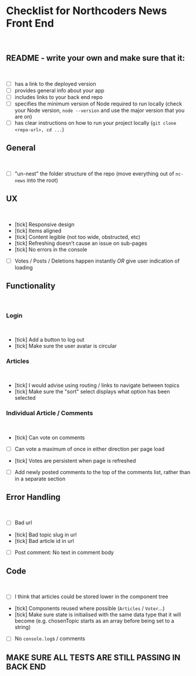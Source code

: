 # Checklist for Northcoders News Front End

​

## README - write your own and make sure that it:

​

- [ ] has a link to the deployed version
- [ ] provides general info about your app
- [ ] includes links to your back end repo
- [ ] specifies the minimum version of Node required to run locally (check your Node version, `node --version` and use the major version that you are on)
- [ ] has clear instructions on how to run your project locally (`git clone <repo-url>, cd ...`)
      ​

## General

​

- [ ] "un-nest" the folder structure of the repo (move everything out of `nc-news` into the root)
      ​

## UX

​

- [tick] Responsive design
- [tick] Items aligned
- [tick] Content legible (not too wide, obstructed, etc)
- [tick] Refreshing doesn’t cause an issue on sub-pages
- [tick] No errors in the console
- [ ] Votes / Posts / Deletions happen instantly _OR_ give user indication of loading
      ​

## Functionality

​

### Login

​

- [tick] Add a button to log out
- [tick] Make sure the user avatar is circular
  ​

### Articles

​

- [tick] I would advise using routing / links to navigate between topics
- [tick] Make sure the "sort" select displays what option has been selected
  ​

### Individual Article / Comments

​

- [tick] Can vote on comments
- [ ] Can vote a maximum of once in either direction per page load
- [tick] Votes are persistent when page is refreshed
- [ ] Add newly posted comments to the top of the comments list, rather than in a separate section
      ​

## Error Handling

​

- [ ] Bad url
- [tick] Bad topic slug in url
- [tick] Bad article id in url
- [ ] Post comment: No text in comment body
      ​

## Code

​

- [ ] I think that articles could be stored lower in the component tree
- [tick] Components reused where possible (`Articles` / `Voter`...)
- [tick] Make sure state is initialised with the same data type that it will become (e.g. chosenTopic starts as an array before being set to a string)
- [ ] No `console.log`s / comments
      ​

## MAKE SURE ALL TESTS ARE STILL PASSING IN BACK END
